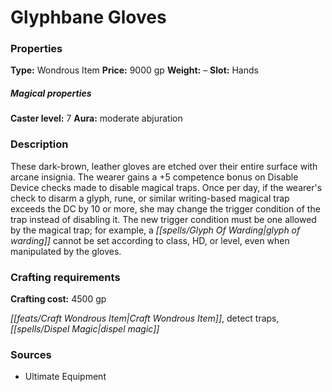 ﻿---
Title: "Glyphbane Gloves"
Type: "Wondrous Item"
Price: "9000 gp"
Weight: "–"
Slot: "Hands"
Caster level: "7"
Aura: "moderate abjuration"
Description: |
  "These dark-brown, leather gloves are etched over their entire surface with arcane insignia. The wearer gains a +5 competence bonus on Disable Device checks made to disable magical traps. Once per day, if the wearer's check to disarm a glyph, rune, or similar writing-based magical trap exceeds the DC by 10 or more, she may change the trigger condition of the trap instead of disabling it. The new trigger condition must be one allowed by the magical trap; for example, a _glyph of warding_ cannot be set according to class, HD, or level, even when manipulated by the gloves."
Crafting cost: "4500 gp"
Sources: "['Ultimate Equipment']"
---

# Glyphbane Gloves

### Properties

**Type:** Wondrous Item **Price:** 9000 gp **Weight:** – **Slot:** Hands

##### Magical properties

**Caster level:** 7 **Aura:** moderate abjuration

### Description

These dark-brown, leather gloves are etched over their entire surface with arcane insignia. The wearer gains a +5 competence bonus on Disable Device checks made to disable magical traps. Once per day, if the wearer's check to disarm a glyph, rune, or similar writing-based magical trap exceeds the DC by 10 or more, she may change the trigger condition of the trap instead of disabling it. The new trigger condition must be one allowed by the magical trap; for example, a _[[spells/Glyph Of Warding|glyph of warding]]_ cannot be set according to class, HD, or level, even when manipulated by the gloves.

### Crafting requirements

**Crafting cost:** 4500 gp

_[[feats/Craft Wondrous Item|Craft Wondrous Item]]_, detect traps, _[[spells/Dispel Magic|dispel magic]]_

### Sources

* Ultimate Equipment